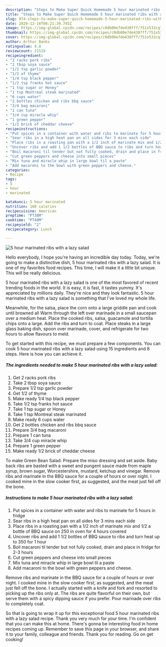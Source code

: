 ```yaml
---
description: "Steps to Make Super Quick Homemade 5 hour marinated ribs with a lazy salad"
title: "Steps to Make Super Quick Homemade 5 hour marinated ribs with a lazy salad"
slug: 974-steps-to-make-super-quick-homemade-5-hour-marinated-ribs-with-a-lazy-salad
date: 2020-12-16T08:21:39.745Z
image: https://img-global.cpcdn.com/recipes/c0db00e7de430fff/751x532cq70/5-hour-marinated-ribs-with-a-lazy-salad-recipe-main-photo.jpg
thumbnail: https://img-global.cpcdn.com/recipes/c0db00e7de430fff/751x532cq70/5-hour-marinated-ribs-with-a-lazy-salad-recipe-main-photo.jpg
cover: https://img-global.cpcdn.com/recipes/c0db00e7de430fff/751x532cq70/5-hour-marinated-ribs-with-a-lazy-salad-recipe-main-photo.jpg
author: Arthur Banks
ratingvalue: 4.8
reviewcount: 21519
recipeingredient:
- "2 racks pork ribs"
- "2 tbsp soya sauce"
- "1/2 tsp garlic powder"
- "1/2 of thyme"
- "1/4 tsp black pepper"
- "1/2 tsp franks hot sauce"
- "1 tsp sugar or Honey"
- "1 tsp Montreal steak marinated"
- "6 cups water"
- "2 bottles chicken and ribs bbq sauce"
- "3/4 bag macaroni"
- "1 can tuna"
- "3/4 cup miracle whip"
- "1 green pepper"
- "1/2 brick of cheddar cheese"
recipeinstructions:
- "Put spices in a container with water and ribs to marinate for 5 hours in fridge"
- "Sear ribs in a high heat pan on all sides for 3 mins each side"
- "Place ribs in a roasting pan with a 1/2 inch of marinate mix and 1/2 a bottle of BBQ sauce on 250 in oven for 4 hours covered"
- "Uncover ribs and add 1 1/2 bottles of BBQ sauce to ribs and turn heat up to 350 for 1 hour"
- "Boil macaroni til tender but not fully cooked, drain and place in fridge for 2-3 hours"
- "Cut green peppers and cheese into small pieces"
- "Mix tuna and miracle whip in large bowl til a paste"
- "Add macaroni to the bowl with green peppers and cheese."
categories:
- Recipe
tags:
- 5
- hour
- marinated

katakunci: 5 hour marinated 
nutrition: 160 calories
recipecuisine: American
preptime: "PT38M"
cooktime: "PT40M"
recipeyield: "2"
recipecategory: Lunch

---
```



![5 hour marinated ribs with a lazy salad](https://img-global.cpcdn.com/recipes/c0db00e7de430fff/751x532cq70/5-hour-marinated-ribs-with-a-lazy-salad-recipe-main-photo.jpg)

Hello everybody, I hope you're having an incredible day today. Today, we're going to make a distinctive dish, 5 hour marinated ribs with a lazy salad. It is one of my favorites food recipes. This time, I will make it a little bit unique. This will be really delicious.

5 hour marinated ribs with a lazy salad is one of the most favored of recent trending foods in the world. It is easy, it is fast, it tastes yummy. It's appreciated by millions daily. They're nice and they look fantastic. 5 hour marinated ribs with a lazy salad is something that I've loved my whole life.

Meanwhile, for the salsa, place the corn onto a large griddle pan and cook until browned all Warm through the left over marinade in a small saucepan over a medium heat. Place the cooked ribs, salsa, guacamole and tortilla chips onto a large. Add the ribs and turn to coat. Place steaks in a large glass baking dish, spoon over marinade, cover, and refrigerate for two hours to allow flavours to meld.


To get started with this recipe, we must prepare a few components. You can cook 5 hour marinated ribs with a lazy salad using 15 ingredients and 8 steps. Here is how you can achieve it.

<!--inarticleads1-->

##### The ingredients needed to make 5 hour marinated ribs with a lazy salad:

1. Get 2 racks pork ribs
1. Take 2 tbsp soya sauce
1. Prepare 1/2 tsp garlic powder
1. Get 1/2 of thyme
1. Make ready 1/4 tsp black pepper
1. Take 1/2 tsp franks hot sauce
1. Take 1 tsp sugar or Honey
1. Take 1 tsp Montreal steak marinated
1. Make ready 6 cups water
1. Get 2 bottles chicken and ribs bbq sauce
1. Prepare 3/4 bag macaroni
1. Prepare 1 can tuna
1. Take 3/4 cup miracle whip
1. Prepare 1 green pepper
1. Make ready 1/2 brick of cheddar cheese


To make Green Bean Salad: Prepare the miso dressing and set aside. Baby back ribs are basted with a sweet and pungent sauce made from maple syrup, brown sugar, Worcestershire, mustard, ketchup and vinegar. Remove ribs and marinate in the BBQ sauce for a couple of hours or over night. I cooked mine in the slow cooker first, as suggested, and the meat just fell off the bone. 

<!--inarticleads2-->

##### Instructions to make 5 hour marinated ribs with a lazy salad:

1. Put spices in a container with water and ribs to marinate for 5 hours in fridge
1. Sear ribs in a high heat pan on all sides for 3 mins each side
1. Place ribs in a roasting pan with a 1/2 inch of marinate mix and 1/2 a bottle of BBQ sauce on 250 in oven for 4 hours covered
1. Uncover ribs and add 1 1/2 bottles of BBQ sauce to ribs and turn heat up to 350 for 1 hour
1. Boil macaroni til tender but not fully cooked, drain and place in fridge for 2-3 hours
1. Cut green peppers and cheese into small pieces
1. Mix tuna and miracle whip in large bowl til a paste
1. Add macaroni to the bowl with green peppers and cheese.


Remove ribs and marinate in the BBQ sauce for a couple of hours or over night. I cooked mine in the slow cooker first, as suggested, and the meat just fell off the bone. I actually started with a knife and fork and resorted to picking up the ribs only at. The ribs are quite flavorful on their own, but serve them with a spicy dipping sauce if you prefer. Pour marinade over ribs to completely coat. 

So that is going to wrap it up for this exceptional food 5 hour marinated ribs with a lazy salad recipe. Thank you very much for your time. I'm confident that you can make this at home. There's gonna be interesting food in home recipes coming up. Remember to save this page in your browser, and share it to your family, colleague and friends. Thank you for reading. Go on get cooking!
